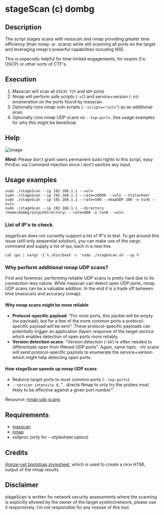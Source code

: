 # stageScan (c) dombg

## Description

The script stages scans with masscan and nmap providing greater time efficiency (than nmap -p- scans) while still scanning all ports on the target and leveraging nmap's powerful capabilities including NSE.

This is especially helpful for time limited engagements, for exams (f.e. OSCP) or other sorts of CTF's. 

## Execution

1. Masscan will scan all `65535 TCP` and `UDP` ports
2. Nmap will perform safe scripts (`-sC`) and service+version (`-sV`) enumeration on the ports found by masscan.
3. Optionally runs nmap vuln scripts (`--scripts="vuln"`) as an additional scan.
4. Optionally runs nmap UDP scans on `--top-ports`. See usage examples for why this might be beneficial.

## Help

![image](https://user-images.githubusercontent.com/7427205/139715948-b2688ab2-0ea1-47d6-9588-4454266574d0.png)

**Mind:** Please don't grant users permanent sudo rights to this script, easy PrivEsc via Command Injection since I don't sanitize any input.

## Usage examples

```
sudo ./stageScan --ip 192.168.1.1 --vuln
sudo ./stageScan --ip 192.168.1.1 --rate=10000 --vuln --stylesheet
sudo ./stageScan --ip 192.168.1.1 --rate=500 --nmapUDP 100 -e tun0 --vuln
sudo ./stageScan --ip 192.168.1.1 --directory /home/dombg/outputDirectory/ --rate=800 -e tun0 --vuln
```
### List of IP's to check 

stageScan does not currently support a list of IP's to test. To get around this issue (still only sequential solution), you can make use of the xargs command and supply a list of ips, each in a new line.

`cat ips | xargs -I % /bin/bash -c 'sudo ./stageScan.sh --ip %'`

### Why perform additional nmap UDP scans?

First and foremost, performing reliable UDP scans is pretty hard due to its connection-less nature. While masscan can detect open UDP ports, nmap UDP scans can be a valuable addition. In the end it is a trade off between time (masscan) and accuracy (nmap). 

#### Why nmap scans might be more reliable

- **Protocol-specific payload**: "For most ports, this packet will be empty (no payload), but for a few of the more common ports a protocol-specific payload will be sent". These protocol-specific payloads can potentially trigger an application (layer) response of the target service which enables detection of open ports more reliably.
- **Version detection scans**: "Version detection (-sV) is often needed to differentiate open from filtered UDP ports". Again, same topic. -sV scans will send protocol-specific paylods to enumerate the service+version which might help detecting open ports.

#### How stageScan speeds up nmap UDP scans

- Redurce target ports to most common ports (`--top-ports`).
- `--version-intensity 0`, ".. directs Nmap to only try the probes most likely to be effective against a given port number". 

Resource: [nmap udp scans](https://nmap.org/book/scan-methods-udp-scan.html)



## Requirements

- [masscan](https://github.com/robertdavidgraham/masscan)
- [nmap](https://nmap.org/)
- xsltproc (only for --stylesheet option)

## Credits

[Honze-net bootstrap stylesheet](https://github.com/honze-net/nmap-bootstrap-xsl/), which is used to create a nice HTML output of the nmap results.

## Disclaimer

stageScan is written for network security assessments where the scanning is explicitly allowed by the owner of the target system/network, please use it responsively. I'm not responsible for any misuse of this tool.
